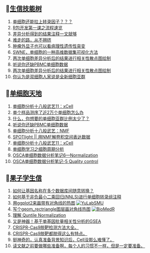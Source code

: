 ## 📝[生信技能树](https://github.com/ixxmu/mp_duty/issues?q=label%3A%E7%94%9F%E4%BF%A1%E6%8A%80%E8%83%BD%E6%A0%91+is%3Aclosed)
<!-- 1issueTable -->

1. [单细胞还能拉上转录因子？？？](https://github.com/ixxmu/mp_duty/issues/2101) 
2. [R包开发第一课之流程速览](https://github.com/ixxmu/mp_duty/issues/2068) 
3. [差异分析得到的结果注释一文就够](https://github.com/ixxmu/mp_duty/issues/2065) 
4. [难走的路，从不拥挤](https://github.com/ixxmu/mp_duty/issues/2064) 
5. [肿瘤外显子也可以看病理性遗传性突变](https://github.com/ixxmu/mp_duty/issues/2056) 
6. [SWNE，单细胞的一种高维数据集可视化方法](https://github.com/ixxmu/mp_duty/issues/2048) 
7. [两次单细胞差异分析后的结果进行相关性散点图绘制](https://github.com/ixxmu/mp_duty/issues/2014) 
8. [听说你还缺PBMC单细胞数据](https://github.com/ixxmu/mp_duty/issues/1999) 
9. [两次单细胞差异分析后的结果进行相关性散点图绘制](https://github.com/ixxmu/mp_duty/issues/1991) 
10. [你认为是双细胞人家说是全新细胞亚群](https://github.com/ixxmu/mp_duty/issues/1989) 
<!-- 1issueTable -->
## 📝[单细胞天地](https://github.com/ixxmu/mp_duty/issues?q=label%3A%E5%8D%95%E7%BB%86%E8%83%9E%E5%A4%A9%E5%9C%B0+is%3Aclosed)
<!-- 2issueTable -->

1. [单细胞分析十八般武艺11：xCell](https://github.com/ixxmu/mp_duty/issues/2025) 
2. [单个样品测序了近2万个单细胞怎么办](https://github.com/ixxmu/mp_duty/issues/1993) 
3. [什么，你想要的单细胞亚群比例太少了？](https://github.com/ixxmu/mp_duty/issues/1992) 
4. [听说你还缺PBMC单细胞数据](https://github.com/ixxmu/mp_duty/issues/1977) 
5. [单细胞分析十八般武艺：NMF](https://github.com/ixxmu/mp_duty/issues/1967) 
6. [SPOTlight || 用NMF解卷积空间表达数据](https://github.com/ixxmu/mp_duty/issues/1960) 
7. [单细胞分析十八般武艺11：xCell](https://github.com/ixxmu/mp_duty/issues/1959) 
8. [单细胞学习之细胞周期分析](https://github.com/ixxmu/mp_duty/issues/1958) 
9. [OSCA单细胞数据分析笔记6—Normalization](https://github.com/ixxmu/mp_duty/issues/1957) 
10. [OSCA单细胞数据分析笔记-5 Quality control](https://github.com/ixxmu/mp_duty/issues/1956) 
<!-- 2issueTable -->

## 📝[果子学生信](https://github.com/ixxmu/mp_duty/issues?q=label%3A%E6%9E%9C%E5%AD%90%E5%AD%A6%E7%94%9F%E4%BF%A1+is%3Aclosed)
<!-- 3issueTable -->

1. [如何让基因名称在多个数据库间随意转换？](https://github.com/ixxmu/mp_duty/issues/2080) 
2. [如何基于非负最小二乘回归(NNLS)进行单细胞转录组注释](https://github.com/ixxmu/mp_duty/issues/2076) 
3. [用ggplot2来画带有对角线的热图](https://github.com/ixxmu/mp_duty/issues/2035) [![YuLabSMU](https://img.shields.io/github/labels/ixxmu/mp_duty/YuLabSMU)](https://github.com/ixxmu/mp_duty/labels/YuLabSMU)
4. [写个geom_rectriangle图层画对角线热图](https://github.com/ixxmu/mp_duty/issues/2034) [![BioMedR](https://img.shields.io/github/labels/ixxmu/mp_duty/BioMedR)](https://github.com/ixxmu/mp_duty/labels/BioMedR)
5. [理解 Quntile Normalization](https://github.com/ixxmu/mp_duty/issues/1885) 
6. [又是神器！基于单基因批量相关性分析的GSEA](https://github.com/ixxmu/mp_duty/issues/1829) 
7. [CRISPR-Cas9脱靶检测方法大全。](https://github.com/ixxmu/mp_duty/issues/1377) 
8. [CRISPR-Cas9脱靶都脱得这么有特点。](https://github.com/ixxmu/mp_duty/issues/1376) 
9. [挺神奇的，认真准备背景知识后，Cell没那么难懂了。](https://github.com/ixxmu/mp_duty/issues/1303) 
10. [读文献之前要做哪些准备啊，每个人的习惯不一样，但是一定要准备。](https://github.com/ixxmu/mp_duty/issues/1292) 
<!-- 3issueTable -->
